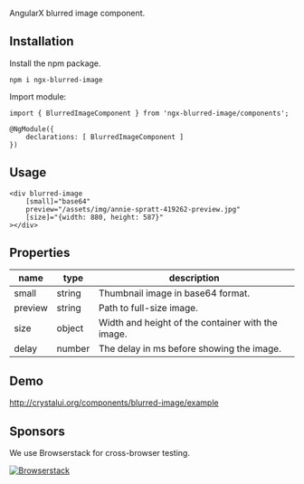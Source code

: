 AngularX blurred image component.

## Installation

Install the npm package.

    npm i ngx-blurred-image
        
Import module:

    import { BlurredImageComponent } from 'ngx-blurred-image/components';
     
    @NgModule({
        declarations: [ BlurredImageComponent ]
    })

## Usage
    
	<div blurred-image
		[small]="base64"
		preview="/assets/img/annie-spratt-419262-preview.jpg"
		[size]="{width: 880, height: 587}"
	></div>

## Properties

| name             | type                                | description                                       |
|------------------|-------------------------------------|---------------------------------------------------|
| small            | string                              | Thumbnail image in base64 format.                 |
| preview          | string                              | Path to full-size image.                          |
| size             | object                              | Width and height of the container with the image. |
| delay            | number                              | The delay in ms before showing the image.         |

## Demo
http://crystalui.org/components/blurred-image/example

## Sponsors

We use Browserstack for cross-browser testing. 

[![Browserstack](http://crystalui.org/assets/img/browserstack-logo.png)](http://browserstack.com/)

